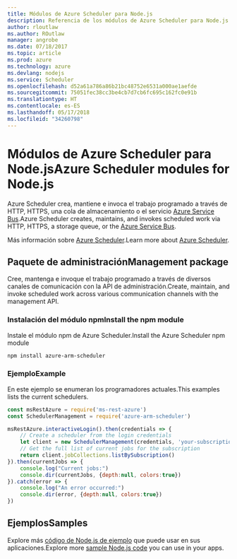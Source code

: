```yaml
---
title: Módulos de Azure Scheduler para Node.js
description: Referencia de los módulos de Azure Scheduler para Node.js
author: rloutlaw
ms.author: ROutlaw
manager: angrobe
ms.date: 07/18/2017
ms.topic: article
ms.prod: azure
ms.technology: azure
ms.devlang: nodejs
ms.service: Scheduler
ms.openlocfilehash: d52a61a786a86b21bc48752e6531a000ae1aefde
ms.sourcegitcommit: 75051fec38cc3be4cb7d7cb6fc695c162fc0e91b
ms.translationtype: HT
ms.contentlocale: es-ES
ms.lasthandoff: 05/17/2018
ms.locfileid: "34260798"
---
```

# <a name="azure-scheduler-modules-for-nodejs"></a><span data-ttu-id="33d8d-103">Módulos de Azure Scheduler para Node.js</span><span class="sxs-lookup"><span data-stu-id="33d8d-103">Azure Scheduler modules for Node.js</span></span>

<span data-ttu-id="33d8d-104">Azure Scheduler crea, mantiene e invoca el trabajo programado a través de HTTP, HTTPS, una cola de almacenamiento o el servicio [Azure Service Bus](/azure/service-bus-messaging/service-bus-messaging-overview).</span><span class="sxs-lookup"><span data-stu-id="33d8d-104">Azure Scheduler creates, maintains, and invokes scheduled work via HTTP, HTTPS, a storage queue, or the [Azure Service Bus](/azure/service-bus-messaging/service-bus-messaging-overview).</span></span>

<span data-ttu-id="33d8d-105">Más información sobre [Azure Scheduler](/azure/scheduler/scheduler-intro).</span><span class="sxs-lookup"><span data-stu-id="33d8d-105">Learn more about [Azure Scheduler](/azure/scheduler/scheduler-intro).</span></span>

## <a name="management-package"></a><span data-ttu-id="33d8d-106">Paquete de administración</span><span class="sxs-lookup"><span data-stu-id="33d8d-106">Management package</span></span>

<span data-ttu-id="33d8d-107">Cree, mantenga e invoque el trabajo programado a través de diversos canales de comunicación con la API de administración.</span><span class="sxs-lookup"><span data-stu-id="33d8d-107">Create, maintain, and invoke scheduled work across various communication channels with the management API.</span></span>

### <a name="install-the-npm-module"></a><span data-ttu-id="33d8d-108">Instalación del módulo npm</span><span class="sxs-lookup"><span data-stu-id="33d8d-108">Install the npm module</span></span>

<span data-ttu-id="33d8d-109">Instale el módulo npm de Azure Scheduler.</span><span class="sxs-lookup"><span data-stu-id="33d8d-109">Install the Azure Scheduler npm module</span></span>

```bash
npm install azure-arm-scheduler
```

### <a name="example"></a><span data-ttu-id="33d8d-110">Ejemplo</span><span class="sxs-lookup"><span data-stu-id="33d8d-110">Example</span></span>

<span data-ttu-id="33d8d-111">En este ejemplo se enumeran los programadores actuales.</span><span class="sxs-lookup"><span data-stu-id="33d8d-111">This examples lists the current schedulers.</span></span>

```javascript
const msRestAzure = require('ms-rest-azure')
const SchedulerManagement = require('azure-arm-scheduler')

msRestAzure.interactiveLogin().then(credentials => {
    // Create a scheduler from the login credentials
    let client = new SchedulerManagement(credentials, 'your-subscription-id')
    // Get the full list of current jobs for the subscription
    return client.jobCollections.listBySubscription()
}).then(currentJobs => {
    console.log("Current jobs:")
    console.dir(currentJobs, {depth:null, colors:true})
}).catch(error => {
    console.log("An error occurred:")
    console.dir(error, {depth:null, colors:true})
})
```

## <a name="samples"></a><span data-ttu-id="33d8d-112">Ejemplos</span><span class="sxs-lookup"><span data-stu-id="33d8d-112">Samples</span></span>

<span data-ttu-id="33d8d-113">Explore más [código de Node.js de ejemplo](https://azure.microsoft.com/resources/samples/?platform=nodejs) que puede usar en sus aplicaciones.</span><span class="sxs-lookup"><span data-stu-id="33d8d-113">Explore more [sample Node.js code](https://azure.microsoft.com/resources/samples/?platform=nodejs) you can use in your apps.</span></span>
